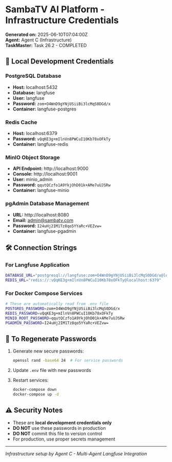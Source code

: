 # SambaTV AI Platform - Infrastructure Credentials

**Generated on:** 2025-06-10T07:04:00Z  
**Agent:** Agent C (Infrastructure)  
**TaskMaster:** Task 26.2 - COMPLETED

## 🔐 Local Development Credentials

### PostgreSQL Database
- **Host:** localhost:5432
- **Database:** langfuse  
- **User:** langfuse
- **Password:** `zom+O4WnD9gYNjUSiiBi3lcMqS0DGd/x`
- **Container:** langfuse-postgres

### Redis Cache
- **Host:** localhost:6379
- **Password:** `vQqKE3g+mIlnVn8PWCuI10Kb78xOFkTy`
- **Container:** langfuse-redis

### MinIO Object Storage
- **API Endpoint:** http://localhost:9000
- **Console:** http://localhost:9001
- **User:** minio_admin
- **Password:** `qqutQCzfo1A9YkjOhD01k+AMe7uUJSRw`
- **Container:** langfuse-minio

### pgAdmin Database Management
- **URL:** http://localhost:8080
- **Email:** admin@sambatv.com
- **Password:** `I24uHj2IM1Tz8qo5YYaRc+VEZvw=`
- **Container:** langfuse-pgadmin

## 🛠️ Connection Strings

### For Langfuse Application
```bash
DATABASE_URL="postgresql://langfuse:zom+O4WnD9gYNjUSiiBi3lcMqS0DGd/x@localhost:5432/langfuse"
REDIS_URL="redis://:vQqKE3g+mIlnVn8PWCuI10Kb78xOFkTy@localhost:6379"
```

### For Docker Compose Services
```bash
# These are automatically read from .env file
POSTGRES_PASSWORD=zom+O4WnD9gYNjUSiiBi3lcMqS0DGd/x
REDIS_PASSWORD=vQqKE3g+mIlnVn8PWCuI10Kb78xOFkTy
MINIO_ROOT_PASSWORD=qqutQCzfo1A9YkjOhD01k+AMe7uUJSRw
PGADMIN_PASSWORD=I24uHj2IM1Tz8qo5YYaRc+VEZvw=
```

## 🔄 To Regenerate Passwords

1. Generate new secure passwords:
   ```bash
   openssl rand -base64 24  # For service passwords
   ```

2. Update `.env` file with new passwords

3. Restart services:
   ```bash
   docker-compose down
   docker-compose up -d
   ```

## ⚠️ Security Notes

- These are **local development credentials only**
- **DO NOT** use these passwords in production
- **DO NOT** commit this file to version control
- For production, use proper secrets management

---
*Infrastructure setup by Agent C - Multi-Agent Langfuse Integration* 